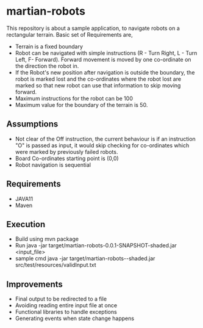 # martian-robots
This repository is about a sample application, to navigate robots on a rectangular terrain. Basic set of Requirements are,
  * Terrain is a fixed boundary
  * Robot can be navigated with simple instructions (R - Turn Right, L - Turn Left, F- Forward). Forward movement is moved by one co-ordinate on the direction the robot in.
  * If the Robot's new position after navigation is outside the boundary, the robot is marked lost and the co-ordinates where the robot lost are marked so that new robot can use that information to skip moving forward.
  * Maximum instructions for the robot can be 100
  * Maximum value for the boundary of the terrain is 50.

## Assumptions
  * Not clear of the Off instruction, the current behaviour is if an instruction "O" is passed as input, it would skip checking for co-ordinates which were marked by previously failed robots.
  * Board Co-ordinates starting point is (0,0)
  * Robot navigation is sequential 

## Requirements
  * JAVA11
  * Maven

## Execution
  * Build using mvn package
  * Run java -jar target/martian-robots-0.0.1-SNAPSHOT-shaded.jar   <input_file>
  * sample cmd java -jar target/martian-robots-<version>-shaded.jar  src/test/resources/validInput.txt

## Improvements
  * Final output to be redirected to a file
  * Avoiding reading entire input file at once
  * Functional libraries to handle exceptions
  * Generating events when state change happens
 
